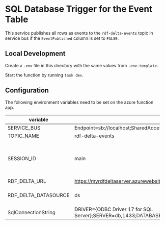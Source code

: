 # SQL Database Trigger for the Event Table

This service publishes all rows as events to the `rdf-delta-events` topic in service bus if the `EventPublished` column is set to `FALSE`.

## Local Development

Create a `.env` file in this directory with the same values from `.env-template`.

Start the function by running `task dev`.

## Configuration

The following environment variables need to be set on the azure function app.

| variable             | example value                                                                                        | description                                                                                                                   |
| -------------------- | ---------------------------------------------------------------------------------------------------- | ----------------------------------------------------------------------------------------------------------------------------- |
| SERVICE_BUS          | Endpoint=sb://localhost;SharedAccessKeyName=RootManageSharedAccessKey;SharedAccessKey=SAS_KEY_VALUE; | service bus connection string                                                                                                 |
| TOPIC_NAME           | rdf-delta-events                                                                                     | name of service bus topic                                                                                                     |
| SESSION_ID           | main                                                                                                 | service bus session identifier. needs to be the same value as set <br> in the `SHUI_SERVICE_BUS__SESSION_ID` variable in #137 |
| RDF_DELTA_URL        | https://myrdfdeltaserver.azurewebsites.net                                                           | url for rdf delta server                                                                                                      |
| RDF_DELTA_DATASOURCE | ds                                                                                                   | datasource name to submit patch logs to in rdf delta server                                                                   |
| SqlConnectionString  | DRIVER={ODBC Driver 17 for SQL Server};SERVER=db,1433;DATABASE=rdf_delta;UID=sa;PWD=P@ssw0rd!;TrustServerCertificate=True;         | connection string for the database                                                                                            |
